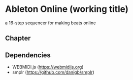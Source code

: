 # Ableton Online (working title)

a 16-step sequencer for making beats online

## Chapter

## Dependencies

 - WEBMIDI.js (https://webmidijs.org)
 - smplr (https://github.com/danigb/smplr)
